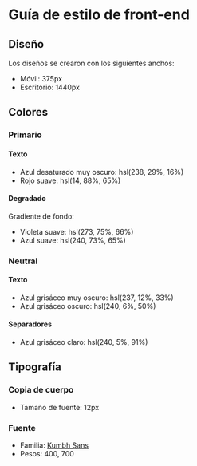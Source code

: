 # Guía de estilo de front-end

## Diseño

Los diseños se crearon con los siguientes anchos:

- Móvil: 375px
- Escritorio: 1440px

## Colores

### Primario

#### Texto

- Azul desaturado muy oscuro: hsl(238, 29%, 16%)
- Rojo suave: hsl(14, 88%, 65%)

#### Degradado

Gradiente de fondo:

- Violeta suave: hsl(273, 75%, 66%)
- Azul suave: hsl(240, 73%, 65%)

### Neutral

#### Texto

- Azul grisáceo muy oscuro: hsl(237, 12%, 33%)
- Azul grisáceo oscuro: hsl(240, 6%, 50%)

#### Separadores

- Azul grisáceo claro: hsl(240, 5%, 91%)

## Tipografía

### Copia de cuerpo

- Tamaño de fuente: 12px

### Fuente

- Familia: [Kumbh Sans](https://fonts.google.com/specimen/Kumbh+Sans)
- Pesos: 400, 700